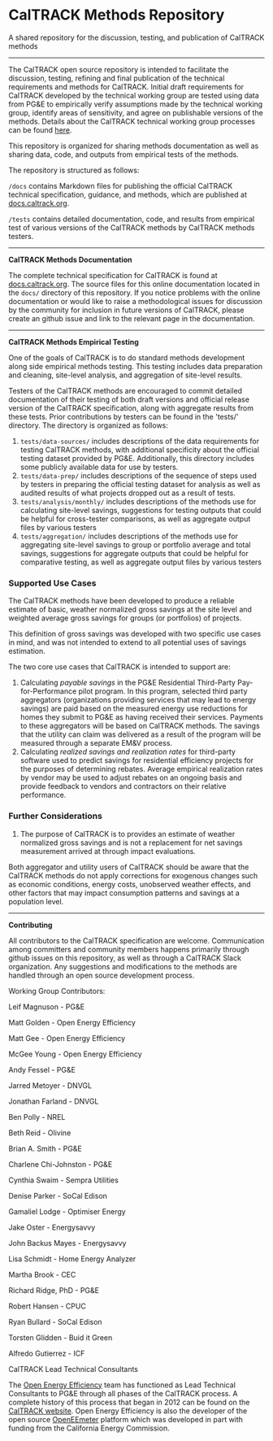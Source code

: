 # CalTRACK Methods Repository

A shared repository for the discussion, testing, and publication of CalTRACK methods

-----

The CalTRACK open source repository is intended to facilitate the discussion, testing, refining and final publication of the technical requirements and methods for CalTRACK. Initial draft requirements for CalTRACK developed by the technical working group are tested using data from PG&E to empirically verify assumptions made by the technical working group, identify areas of sensitivity, and agree on publishable versions of the methods. Details about the CalTRACK technical working group processes can be found [here](http://www.caltrack.org/methods-dev-process.html).

This repository is organized for sharing methods documentation as well as sharing data, code, and outputs from empirical tests of the methods.

The repository is structured as follows:

``/docs`` contains Markdown files for publishing the official CalTRACK technical specification, guidance, and methods, which are published at [docs.caltrack.org](http://docs.caltrack.org).

``/tests`` contains detailed documentation, code, and results from empirical test of various versions of the CalTRACK methods by CalTRACK methods testers.

---
**CalTRACK Methods Documentation**

The complete technical specification for CalTRACK is found at [docs.caltrack.org](http://docs.caltrack.org). The source files for this online documentation located in the `docs/` directory of this repository. If you notice problems with the online documentation or would like to raise a methodological issues for discussion by the community for inclusion in future versions of CalTRACK, please create an github issue and link to the relevant page in the documentation.

----

**CalTRACK Methods Empirical Testing**

One of the goals of CalTRACK is to do standard methods development along side empirical methods testing. This testing includes data preparation and cleaning, site-level analysis, and aggregation of site-level results.

Testers of the CalTRACK methods are encouraged to commit detailed documentation of their testing of both draft versions and official release version of the CalTRACK specification, along with aggregate results from these tests. Prior contributions by testers can be found in the 'tests/' directory. The directory is organized as follows:

1. `tests/data-sources/` includes descriptions of the data requirements for testing CalTRACK methods, with additional specificity about the official testing dataset provided by PG&E. Additionally, this directory includes some publicly available data for use by testers.
2. `tests/data-prep/` includes descriptions of the sequence of steps used by testers in preparing the official testing dataset for analysis as well as audited results of what projects dropped out as a result of tests.
3. `tests/analysis/monthly/` includes descriptions of the methods use for calculating site-level savings, suggestions for testing outputs that could be helpful for cross-tester comparisons, as well as aggregate output files by various testers
4. `tests/aggregation/` includes descriptions of the methods use for aggregating site-level savings to group or portfolio average and total savings, suggestions for aggregate outputs that could be helpful for comparative testing, as well as aggregate output files by various testers

### Supported Use Cases

The CalTRACK methods have been developed to produce a reliable estimate of basic, weather normalized gross savings at the site level and weighted average gross savings for groups (or portfolios) of projects.

This definition of gross savings was developed with two specific use cases in mind, and was not intended to extend to all potential uses of  savings estimation.

The two core use cases that CalTRACK is intended to support are:

1. Calculating *payable savings* in the PG&E Residential Third-Party Pay-for-Performance pilot program. In this program, selected third party aggregators (organizations providing services that may lead to energy savings) are paid  based on the measured energy use reductions for homes they submit to PG&E as having received their services. Payments to these aggregators will be based on CalTRACK methods. The savings that the utility can claim was delivered as a result of the program will be measured through a separate EM&V process.
2. Calculating *realized savings and realization rates* for third-party software used to predict savings for residential efficiency projects for the purposes of determining rebates. Average empirical realization rates by vendor may be used to adjust rebates on an ongoing basis and provide feedback to vendors and contractors on their relative performance.  

### Further Considerations

1. The purpose of CalTRACK is to provides an estimate of weather normalized gross savings and is not a replacement for net savings measurement arrived at through impact evaluations.

Both aggregator and utility users of CalTRACK should be aware that the CalTRACK methods do not apply corrections for exogenous changes such as economic conditions, energy costs, unobserved weather effects, and other factors that may impact consumption patterns and savings at a population level.

----

**Contributing**

All contributors to the CalTRACK specification are welcome. Communication among committers and community members happens primarily through github issues on this repository, as well as through a CalTRACK Slack organization. Any suggestions and modifications to the methods are handled through an open source development process.

Working Group Contributors:

Leif Magnuson - PG&E

Matt Golden - Open Energy Efficiency

Matt Gee - Open Energy Efficiency

McGee Young - Open Energy Efficiency

Andy Fessel - PG&E

Jarred Metoyer - DNVGL

Jonathan Farland - DNVGL

Ben Polly - NREL

Beth Reid - Olivine

Brian A. Smith - PG&E

Charlene Chi-Johnston - PG&E

Cynthia Swaim - Sempra Utilities

Denise Parker - SoCal Edison

Gamaliel Lodge - Optimiser Energy

Jake Oster -  Energysavvy

John Backus Mayes - Energysavvy

Lisa Schmidt - Home Energy Analyzer

Martha Brook - CEC

Richard Ridge, PhD - PG&E

Robert Hansen - CPUC

Ryan Bullard - SoCal Edison

Torsten Glidden - Buid it Green

Alfredo Gutierrez - ICF

CalTRACK Lead Technical Consultants

The [Open Energy Efficiency](http://www.openee.io) team has functioned as Lead Technical Consultants to PG&E through all phases of the CalTRACK process. A complete history of this process that began in 2012 can be found on the [CalTRACK website](http://www.caltrack.org/caltrack-history.html). Open Energy Efficiency is also the developer of the open source [OpenEEmeter](http://www.openeemeter.org) platform which was developed in part with funding from the California Energy Commission.
